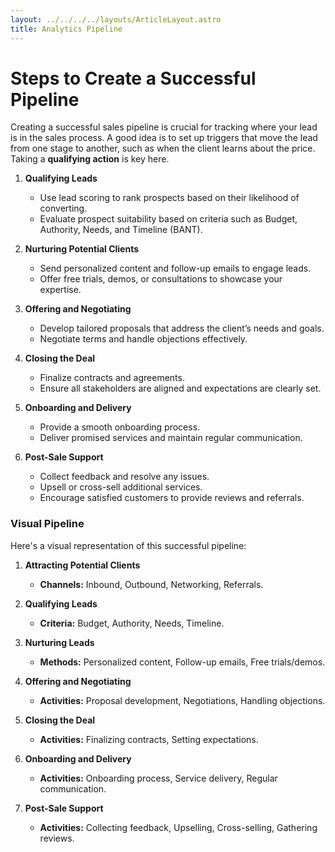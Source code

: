 ```yaml
---
layout: ../../../../layouts/ArticleLayout.astro
title: Analytics Pipeline
---
```


# Steps to Create a Successful Pipeline

Creating a successful sales pipeline is crucial for tracking where your lead is in the sales process. A good idea is to set up triggers that move the lead from one stage to another, such as when the client learns about the price. Taking a **qualifying action** is key here.

1. **Qualifying Leads**
   - Use lead scoring to rank prospects based on their likelihood of converting.
   - Evaluate prospect suitability based on criteria such as Budget, Authority, Needs, and Timeline (BANT).

2. **Nurturing Potential Clients**
   - Send personalized content and follow-up emails to engage leads.
   - Offer free trials, demos, or consultations to showcase your expertise.

3. **Offering and Negotiating**
   - Develop tailored proposals that address the client’s needs and goals.
   - Negotiate terms and handle objections effectively.

4. **Closing the Deal**
   - Finalize contracts and agreements.
   - Ensure all stakeholders are aligned and expectations are clearly set.

5. **Onboarding and Delivery**
   - Provide a smooth onboarding process.
   - Deliver promised services and maintain regular communication.

6. **Post-Sale Support**
   - Collect feedback and resolve any issues.
   - Upsell or cross-sell additional services.
   - Encourage satisfied customers to provide reviews and referrals.

### Visual Pipeline

Here's a visual representation of this successful pipeline:

1. **Attracting Potential Clients**
   - **Channels:** Inbound, Outbound, Networking, Referrals.

2. **Qualifying Leads**
   - **Criteria:** Budget, Authority, Needs, Timeline.

3. **Nurturing Leads**
   - **Methods:** Personalized content, Follow-up emails, Free trials/demos.

4. **Offering and Negotiating**
   - **Activities:** Proposal development, Negotiations, Handling objections.

5. **Closing the Deal**
   - **Activities:** Finalizing contracts, Setting expectations.

6. **Onboarding and Delivery**
   - **Activities:** Onboarding process, Service delivery, Regular communication.

7. **Post-Sale Support**
   - **Activities:** Collecting feedback, Upselling, Cross-selling, Gathering reviews.